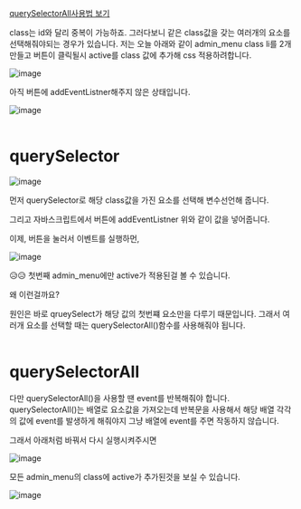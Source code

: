 
[querySelectorAll사용법 보기](#querySelectorAll)

class는 id와 달리 중복이 가능하죠. 그러다보니 같은 class값을 갖는 여러개의 요소를 선택해줘야되는 경우가 있습니다. 저는 오늘 아래와 같이 admin_menu class li를 2개 만들고 버튼이 클릭될시 active를 class 값에 추가해 css 적용하려합니다. 

![image](https://user-images.githubusercontent.com/79133602/136018756-42170fe3-ecd0-4b9a-9cdd-26b3aa2d6474.png)

아직 버튼에 addEventListner해주지 않은 상태입니다.

![image](https://user-images.githubusercontent.com/79133602/136019791-545a1a9c-11c8-4602-a721-364b73de1ff8.png)
<br/><br/>
# querySelector


![image](https://user-images.githubusercontent.com/79133602/136019294-a308ef6f-2a26-40b0-8070-57aee17c5012.png)

먼저 querySelector로 해당 class값을 가진 요소를 선택해 변수선언해 줍니다. 

그리고
자바스크립트에서 버튼에 addEventListner 위와 같이 값을 넣어줍니다. 

이제, 버튼을 눌러서 이벤트를 실행하먼, 

![image](https://user-images.githubusercontent.com/79133602/136020309-9a807a95-a4e6-40cf-a009-37b3fcb44d54.png)

😥😥 첫번째 admin_menu에만 active가 적용된걸 볼 수 있습니다. 

왜 이런걸까요? 

원인은 바로 qrueySelect가 해당 값의 첫번쨰 요소만을 다루기 때문입니다. 그래서 여러개 요소를 선택할 때는 querySelectorAll()함수를 사용해줘야 됩니다. 
<br/><br/>

# querySelectorAll

다만 querySelectorAll()을 사용할 땐 event를 반복해줘야 합니다. querySelectorAll()는 배열로 요소값을 가져오는데 반복문을 사용해서 해당 배열 각각의 값에 event를 발생하게 해줘야지 그냥 배열에 event를 주면 작동하지 않습니다. 

그래서 아래처럼 바꿔서 다시 실행시켜주시면 

![image](https://user-images.githubusercontent.com/79133602/136019427-62fe53bb-3a27-42e1-9ffe-e0f0b85b36b5.png)

모든 admin_menu의 class에 active가 추가된것을 보실 수 있습니다. 

![image](https://user-images.githubusercontent.com/79133602/136020095-d67afd08-1e56-4701-b547-94585e351111.png)

